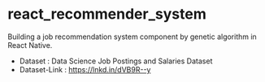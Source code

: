 # react_recommender_system
Building a job recommendation system component by genetic algorithm in React Native.
* Dataset : Data Science Job Postings and Salaries Dataset
* Dataset-Link : https://lnkd.in/dVB9R--y
